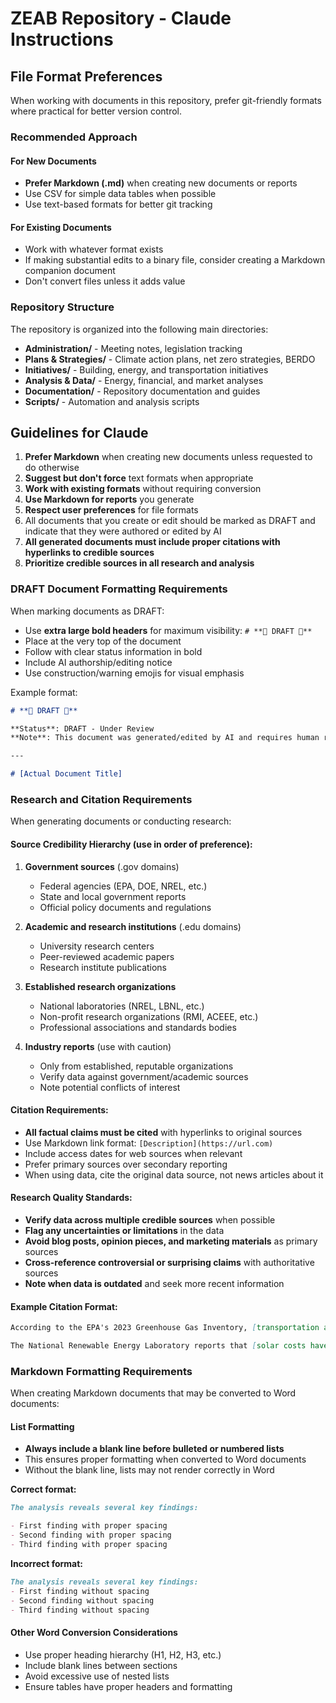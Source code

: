 # ZEAB Repository - Claude Instructions

## File Format Preferences

When working with documents in this repository, prefer git-friendly formats where practical for better version control.

### Recommended Approach

#### For New Documents
- **Prefer Markdown (.md)** when creating new documents or reports
- Use CSV for simple data tables when possible
- Use text-based formats for better git tracking

#### For Existing Documents
- Work with whatever format exists
- If making substantial edits to a binary file, consider creating a Markdown companion document
- Don't convert files unless it adds value

### Repository Structure

The repository is organized into the following main directories:
- **Administration/** - Meeting notes, legislation tracking
- **Plans & Strategies/** - Climate action plans, net zero strategies, BERDO
- **Initiatives/** - Building, energy, and transportation initiatives
- **Analysis & Data/** - Energy, financial, and market analyses
- **Documentation/** - Repository documentation and guides
- **Scripts/** - Automation and analysis scripts

## Guidelines for Claude

1. **Prefer Markdown** when creating new documents unless requested to do otherwise
2. **Suggest but don't force** text formats when appropriate
3. **Work with existing formats** without requiring conversion
4. **Use Markdown for reports** you generate
5. **Respect user preferences** for file formats
6. All documents that you create or edit should be marked as DRAFT and indicate that they were authored or edited by AI
7. **All generated documents must include proper citations with hyperlinks to credible sources**
8. **Prioritize credible sources in all research and analysis**

### DRAFT Document Formatting Requirements

When marking documents as DRAFT:
- Use **extra large bold headers** for maximum visibility: `# **🚧 DRAFT 🚧**`
- Place at the very top of the document
- Follow with clear status information in bold
- Include AI authorship/editing notice
- Use construction/warning emojis for visual emphasis

Example format:
```markdown
# **🚧 DRAFT 🚧**

**Status**: DRAFT - Under Review
**Note**: This document was generated/edited by AI and requires human review for accuracy.

---

# [Actual Document Title]
```

### Research and Citation Requirements

When generating documents or conducting research:

#### Source Credibility Hierarchy (use in order of preference):
1. **Government sources** (.gov domains)
   - Federal agencies (EPA, DOE, NREL, etc.)
   - State and local government reports
   - Official policy documents and regulations

2. **Academic and research institutions** (.edu domains)
   - University research centers
   - Peer-reviewed academic papers
   - Research institute publications

3. **Established research organizations**
   - National laboratories (NREL, LBNL, etc.)
   - Non-profit research organizations (RMI, ACEEE, etc.)
   - Professional associations and standards bodies

4. **Industry reports** (use with caution)
   - Only from established, reputable organizations
   - Verify data against government/academic sources
   - Note potential conflicts of interest

#### Citation Requirements:
- **All factual claims must be cited** with hyperlinks to original sources
- Use Markdown link format: `[Description](https://url.com)`
- Include access dates for web sources when relevant
- Prefer primary sources over secondary reporting
- When using data, cite the original data source, not news articles about it

#### Research Quality Standards:
- **Verify data across multiple credible sources** when possible
- **Flag any uncertainties or limitations** in the data
- **Avoid blog posts, opinion pieces, and marketing materials** as primary sources
- **Cross-reference controversial or surprising claims** with authoritative sources
- **Note when data is outdated** and seek more recent information

#### Example Citation Format:
```markdown
According to the EPA's 2023 Greenhouse Gas Inventory, [transportation accounts for 29% of U.S. greenhouse gas emissions](https://www.epa.gov/ghgemissions/sources-greenhouse-gas-emissions).

The National Renewable Energy Laboratory reports that [solar costs have declined 85% since 2010](https://www.nrel.gov/analysis/tech-lcoe-documentation.html), making it cost-competitive with fossil fuels in many markets.
```

### Markdown Formatting Requirements

When creating Markdown documents that may be converted to Word documents:

#### List Formatting
- **Always include a blank line before bulleted or numbered lists**
- This ensures proper formatting when converted to Word documents
- Without the blank line, lists may not render correctly in Word

**Correct format:**
```markdown
The analysis reveals several key findings:

- First finding with proper spacing
- Second finding with proper spacing
- Third finding with proper spacing
```

**Incorrect format:**
```markdown
The analysis reveals several key findings:
- First finding without spacing
- Second finding without spacing
- Third finding without spacing
```

#### Other Word Conversion Considerations
- Use proper heading hierarchy (H1, H2, H3, etc.)
- Include blank lines between sections
- Avoid excessive use of nested lists
- Ensure tables have proper headers and formatting